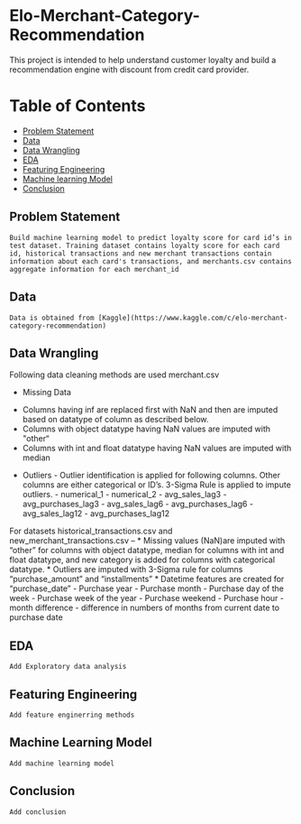 # Elo-Merchant-Category-Recommendation
 This project is intended to help understand customer loyalty and build a recommendation engine with discount from credit card provider.

Table of Contents
=================
  * [Problem Statement](#Problem-Statement)
  * [Data](#Data)
  * [Data Wrangling](#Data-Wrangling)
  * [EDA](#EDA)
  * [Featuring Engineering](#Featuring-Engineering)
  * [Machine learning Model](#Machine-Learning-Model)
  * [Conclusion](#conclusion)


## Problem Statement
    Build machine learning model to predict loyalty score for card id’s in test dataset. Training dataset contains loyalty score for each card id, historical transactions and new merchant transactions contain information about each card's transactions, and merchants.csv contains aggregate information for each merchant_id

## Data 
    Data is obtained from [Kaggle](https://www.kaggle.com/c/elo-merchant-category-recommendation)

## Data Wrangling
Following data cleaning methods are used merchant.csv
* Missing Data 
 - Columns having inf are replaced first with NaN and then are imputed based on datatype of column as described below.
 - Columns with object datatype having NaN values are imputed with "other“
 - Columns with int and float datatype having NaN values are imputed with median
* Outliers - Outlier identification is applied for following columns. Other columns are either categorical or ID’s. 3-Sigma Rule is applied to impute outliers.
       - numerical_1
       - numerical_2
       - avg_sales_lag3
       - avg_purchases_lag3
       - avg_sales_lag6
       - avg_purchases_lag6 
       - avg_sales_lag12 
       - avg_purchases_lag12

For datasets historical_transactions.csv and new_merchant_transactions.csv – 
    * Missing values (NaN)are imputed with “other” for columns with object datatype, median for columns with int and float datatype, and new category is added for columns with categorical datatype.
    * Outliers  are imputed with 3-Sigma rule for columns “purchase_amount” and “installments”
    * Datetime features are created for “purchase_date”
       - Purchase year
       - Purchase month
       - Purchase day of the week
       - Purchase week of the year
       - Purchase weekend
       - Purchase hour
       - month difference - difference in numbers of months from current date to purchase date

## EDA
    Add Exploratory data analysis

## Featuring Engineering
    Add feature enginerring methods

## Machine Learning Model
    Add machine learning model

## Conclusion
    Add conclusion
